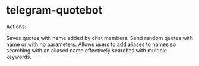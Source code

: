 # telegram-quotebot

Actions:

Saves quotes with name added by chat members.
Send random quotes with name or with no parameters.
Allows users to add aliases to names so searching with an aliased name effectively searches with multiple keywords.
